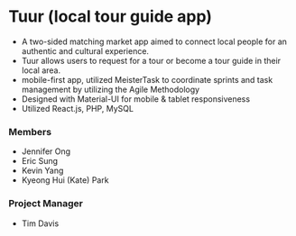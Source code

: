 # Tuur (local tour guide app)

- A two-sided matching market app aimed to connect local people for an authentic and cultural experience.
- Tuur allows users to request for a tour or become a tour guide in their local area.
- mobile-first app, utilized MeisterTask to coordinate sprints and task management by utilizing the Agile Methodology
- Designed with Material-UI for mobile & tablet responsiveness
- Utilized React.js, PHP, MySQL

### Members
- Jennifer Ong
- Eric Sung
- Kevin Yang
- Kyeong Hui (Kate) Park

### Project Manager
- Tim Davis
